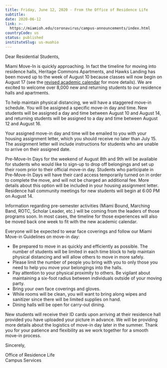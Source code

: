 ```yaml
---
title: Friday, June 12, 2020 - From the Office of Residence Life
subtitle: 
date: 2020-06-12
link: >-
  https://miamioh.edu/coronavirus/campus-announcements/index.html
countryCode: us
status: published
instituteSlug: us-muohio
---
```

Dear Residential Students,

Miami Move-In is quickly approaching. In fact the timeline for moving into residence halls, Heritage Commons Apartments, and Hawks Landing has been moved up to the week of August 10 because classes will now begin on August 17 (see the [revised academic calendar](https://miamioh.edu/academic-calendar/multi-year/index.html#revised) for more details). We are excited to welcome over 8,000 new and returning students to our residence halls and apartments.

To help maintain physical distancing, we will have a staggered move-in schedule. You will be assigned a specific move-in day and time. New students will be assigned a day and time between August 10 and August 14, and returning students will be assigned to a day and time between August 12 and August 16.

Your assigned move-in day and time will be emailed to you with your housing assignment letter, which you should receive no later than July 15. The assignment letter will include instructions for students who are unable to arrive on their assigned date.

Pre-Move-In Days for the weekend of August 8th and 9th will be available for students who would like to sign-up to drop off belongings and set up their room prior to their official move-in day. Students who participate in Pre-Move-In Days will have their card access temporarily turned on in order to complete the move, and will not be charged an additional fee. More details about this option will be included in your housing assignment letter. Residence hall community meetings for new students will begin at 6:00 PM on August 14.

Information regarding pre-semester activities (Miami Bound, Marching Band, ROTC, Scholar Leader, etc.) will be coming from the leaders of those programs soon. In most cases, the timeline for those experiences will also be moved back one week to fit with the new academic calendar.

Everyone will be expected to wear face coverings and follow our Miami Move-in Guidelines on move-in day:

  * Be prepared to move in as quickly and efficiently as possible. The number of students will be limited in each time block to help maintain physical distancing and will allow others to move in more safely.
  * Please limit the number of people you bring with you to only those you need to help you move your belongings into the halls.
  * Pay attention to your physical proximity to others. Be vigilant about maintaining a six-foot radius between individuals outside of your moving party.
  * Bring your own face coverings and gloves.
  * While rooms will be clean, you will want to bring along wipes and sanitizer since there will be limited supplies on hand.
  * Dining halls will be open for carry-out dining.



New students will receive their ID cards upon arriving at their residence hall provided you have uploaded your picture in advance. We will be providing more details about the logistics of move-in day later in the summer. Thank you for your patience and flexibility as we work together for a smooth move-in process.

Sincerely,

Office of Residence Life  
Campus Services
